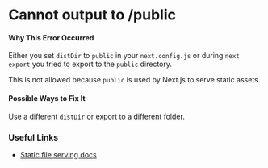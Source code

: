Cannot output to /public
========================

#### Why This Error Occurred

Either you set `distDir` to `public` in your `next.config.js` or during `next export` you tried to export to the `public` directory.

This is not allowed because `public` is used by Next.js to serve static assets.

#### Possible Ways to Fix It

Use a different `distDir` or export to a different folder.

### Useful Links

-   [Static file serving docs](https://nextjs.org/docs/basic-features/static-file-serving)
